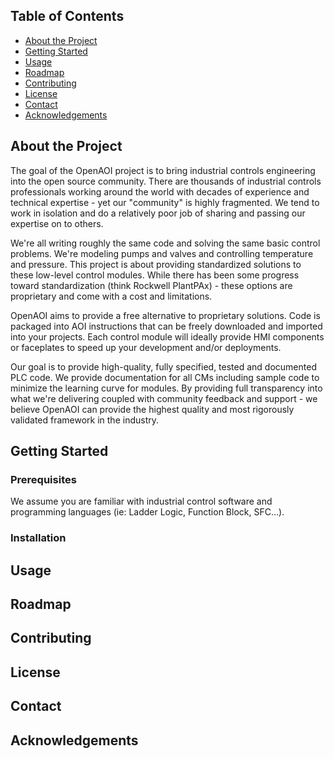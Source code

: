 ## Table of Contents
- [About the Project](#about-the-project)
- [Getting Started](#getting-started)
- [Usage](#usage)
- [Roadmap](#roadmap)
- [Contributing](#contributing)
- [License](#license)
- [Contact](#contact)
- [Acknowledgements](#acknowledgements)

## About the Project
The goal of the OpenAOI project is to bring industrial controls engineering into the open source community.  There are thousands of industrial controls professionals working around the world with decades of experience and technical expertise - yet our "community" is highly fragmented.  We tend to work in isolation and do a relatively poor job of sharing and passing our expertise on to others. 

We're all writing roughly the same code and solving the same basic control problems.  We're modeling pumps and valves and controlling temperature and pressure.  This project is about providing standardized solutions to these low-level control modules.  While there has been some progress toward standardization (think Rockwell PlantPAx) - these options are proprietary and come with a cost and limitations.

OpenAOI aims to provide a free alternative to proprietary solutions.  Code is packaged into AOI instructions that can be freely downloaded and imported into your projects.  Each control module will ideally provide HMI components or faceplates to speed up your development and/or deployments.

Our goal is to provide high-quality, fully specified, tested and documented PLC code.  We provide documentation for all CMs including sample code to minimize the learning curve for modules.  By providing full transparency into what we're delivering coupled with community feedback and support - we believe OpenAOI can provide the highest quality and most rigorously validated framework in the industry.

## Getting Started
### Prerequisites
We assume you are familiar with industrial control software and programming languages (ie: Ladder Logic, Function Block, SFC...).

### Installation

## Usage

## Roadmap

## Contributing

## License

## Contact

## Acknowledgements
